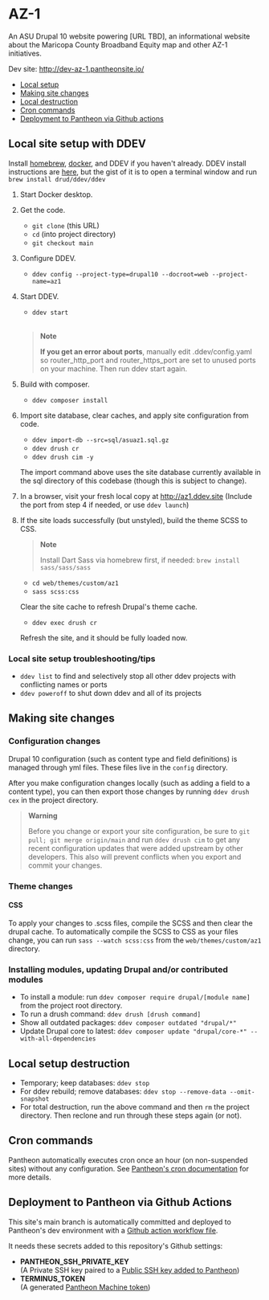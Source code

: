 # AZ-1
An ASU Drupal 10 website powering \[URL TBD\], an informational website about the Maricopa County Broadband Equity map and other AZ-1 initiatives.

Dev site: http://dev-az-1.pantheonsite.io/

* [Local setup](#setup)
* [Making site changes](#changes)
* [Local destruction](#removal)
* [Cron commands](#cron)
* [Deployment to Pantheon via Github actions](#deployment)

## Local site setup with DDEV <a name="setup"></a>

Install [homebrew](https://brew.sh/), [docker](https://www.docker.com/products/docker-desktop), and DDEV if you haven't already. DDEV install instructions are [here](https://ddev.readthedocs.io/en/stable/#homebrew-macoslinux), but the gist of it is to open a terminal window and run `brew install drud/ddev/ddev`

1. Start Docker desktop.

2. Get the code.
   * `git clone` (this URL)
   * `cd` (into project directory)
   * `git checkout main`

3. Configure DDEV.
   * `ddev config --project-type=drupal10 --docroot=web --project-name=az1`

4. Start DDEV.
    * `ddev start`<br><br>

    > **Note**
    >
    > **If you get an error about ports**, manually edit .ddev/config.yaml so router_http_port and router_https_port are set to unused ports on your machine. Then run ddev start again.

5. Build with composer.
   * `ddev composer install`

6. Import site database, clear caches, and apply site configuration from code.
   * `ddev import-db --src=sql/asuaz1.sql.gz`
   * `ddev drush cr`
   * `ddev drush cim -y`

   The import command above uses the site database currently available in the sql directory of this codebase (though this is subject to change).

7. In a browser, visit your fresh local copy at http://az1.ddev.site
(Include the port from step 4 if needed,  or use `ddev launch`)

8. If the site loads successfully (but unstyled), build the theme SCSS to CSS.

    > **Note**
    >
    > Install Dart Sass via homebrew first, if needed: `brew install sass/sass/sass`

   * `cd web/themes/custom/az1`
   * `sass scss:css`

    Clear the site cache to refresh Drupal's theme cache.
   * `ddev exec drush cr`

    Refresh the site, and it should be fully loaded now.

### Local site setup troubleshooting/tips <a name="troubleshooting"></a>
* `ddev list` to find and selectively stop all other ddev projects with conflicting names or ports
* `ddev poweroff` to shut down ddev and all of its projects

## Making site changes <a name="changes"></a>

### Configuration changes

Drupal 10 configuration (such as content type and field definitions) is managed through yml files. These files live in the `config` directory.

After you make configuration changes locally (such as adding a field to a content type), you can then export those changes by running `ddev drush cex` in the project directory.

> **Warning**
>
> Before you change or export your site configuration, be sure to `git pull; git merge origin/main` and run `ddev drush cim` to get any recent configuration updates that were added upstream by other developers. This also will prevent conflicts when you export and commit your changes.

### Theme changes

#### CSS

To apply your changes to .scss files, compile the SCSS and then clear the drupal cache. To automatically compile the SCSS to CSS as your files change, you can run `sass --watch scss:css` from the `web/themes/custom/az1` directory.

### Installing modules, updating Drupal and/or contributed modules <a name="ql"></a>

* To install a module: run `ddev composer require drupal/[module name]` from the project root directory.
* To run a drush command: `ddev drush [drush command]`
* Show all outdated packages: `ddev composer outdated "drupal/*"`
* Update Drupal core to latest: `ddev composer update "drupal/core-*" --with-all-dependencies`


## Local setup destruction <a name="removal"></a>
* Temporary; keep databases: `ddev stop`
* For ddev rebuild; remove databases: `ddev stop --remove-data --omit-snapshot`
* For total destruction, run the above command and then `rm` the project directory. Then reclone and run through these steps again (or not).


## Cron commands <a name="cron"></a>

Pantheon automatically executes cron once an hour (on non-suspended sites) without any configuration. See [Pantheon's cron documentation](https://docs.pantheon.io/drupal-cron) for more details.

## Deployment to Pantheon via Github Actions <a name="deployment"></a>

This site's main branch is automatically committed and deployed to Pantheon's dev environment with a [Github action workflow file](.github/workflows/deploy-to-pantheon.yml).

It needs these secrets added to this repository's Github settings:
* **PANTHEON_SSH_PRIVATE_KEY**
<br>(A Private SSH key paired to a [Public SSH key added to Pantheon](https://docs.pantheon.io/ssh-keys))
* **TERMINUS_TOKEN**
<br>(A generated [Pantheon Machine token](https://docs.pantheon.io/machine-tokens))
